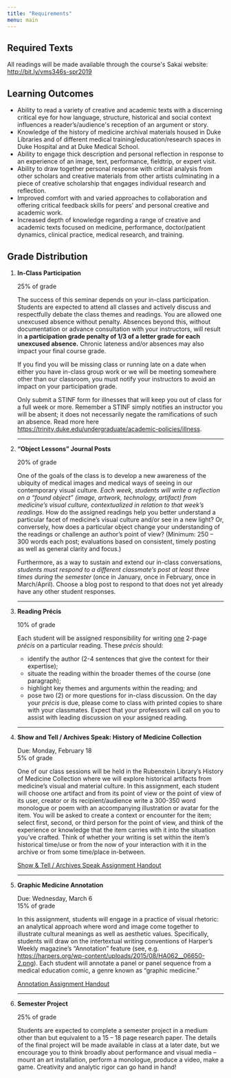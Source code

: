 ```yaml
---
title: "Requirements"
menu: main
---
```


## Required Texts

All readings will be made available through the course's Sakai website:  http://bit.ly/vms346s-spr2019 

## Learning Outcomes

* Ability to read a variety of creative and academic texts with a discerning critical eye for how language, structure, historical and social context influences a reader’s/audience's reception of an argument or story.
* Knowledge of the history of medicine archival materials housed in Duke Libraries and of different medical training/education/research spaces in Duke Hospital and at Duke Medical School.
* Ability to engage thick description and personal reflection in response to an experience of an image, text, performance, fieldtrip, or expert visit.
* Ability to draw together personal response with critical analysis from other scholars and creative materials from other artists culminating in a piece of creative scholarship that engages individual research and reflection.
* Improved comfort with and varied approaches to collaboration and offering critical feedback skills for peers' and personal creative and academic work.
* Increased depth of knowledge regarding a range of creative and academic texts focused on medicine, performance, doctor/patient dynamics, clinical practice, medical research, and training.


## Grade Distribution

1. **In-Class Participation**

    25% of grade

    The success of this seminar depends on your in-class participation. Students are expected to attend all classes and actively discuss and respectfully debate the class themes and readings.  You are allowed one unexcused absence without penalty. Absences beyond this, without documentation or advance consultation with your instructors, will result in **a participation grade penalty of 1/3 of a letter grade for each unexcused absence.**  Chronic lateness and/or absences may also impact your final course grade.

    If you find you will be missing class or running late on a date when either you have in-class group work or we will be meeting somewhere other than our classroom, you must notify your instructors to avoid an impact on your participation grade.

    Only submit a STINF form for illnesses that will keep you out of class for a full week or more. Remember a STINF simply notifies an instructor you will be absent; it does not necessarily negate the ramifications of such an absence. Read more here https://trinity.duke.edu/undergraduate/academic-policies/illness.

    ---

1. **“Object Lessons” Journal Posts**

    20% of grade   
    
    One of the goals of the class is to develop a new awareness of the ubiquity of medical images and medical ways of seeing in our contemporary visual culture. _Each week, students will write a reflection on a “found object” (image, artwork, technology, artifact) from medicine’s visual culture, contextualized in relation to that week’s readings._  How do the assigned readings help you better understand a particular facet of medicine’s visual culture and/or see in a new light?  Or, conversely, how does a particular object change your understanding of the readings or challenge an author’s point of view?   (Minimum: 250 – 300 words each post; evaluations based on consistent, timely posting as well as general clarity and focus.)
 
    Furthermore, as a way to sustain and extend our in-class conversations, _students must respond to a different classmate’s post at least three times during the semester_ (once in January, once in February, once in March/April).  Choose a blog post to respond to that does not yet already have any other student responses.  


    --- 

1. **Reading Précis**

    10% of grade   
    
    Each student will be assigned responsibility for writing <span style="text-decoration: underline">one</span> 2-page _précis_ on a particular reading.  These _précis_ should:
    
    * identify the author (2-4 sentences that give the context for their expertise);
    * situate the reading within the broader themes of the course (one paragraph);
    * highlight key themes and arguments within the reading; and
    * pose two (2) or more questions for in-class discussion.
    On the day your _précis_ is due, please come to class with printed copies to share with your classmates.  Expect that your professors will call on you to assist with leading discussion on your assigned reading. 

    ---

1. **Show and Tell / Archives Speak: History of Medicine Collection**

    Due:  Monday, February 18   
    5% of grade

    One of our class sessions will be held in the Rubenstein Library’s History of Medicine Collection where we will explore historical artifacts from medicine’s visual and material culture.   In this assignment, each student will choose one artifact and from its point of view or the point of view of its user, creator or its recipient/audience write a 300-350 word monologue or poem with an accompanying illustration or avatar for the item. You will be asked to create a context or encounter for the item; select first, second, or third person for the point of view, and think of the experience or knowledge that the item carries with it into the situation you’ve crafted. Think of whether your writing is set within the item’s historical time/use or from the now of your interaction with it in the archive or from some time/place in-between.

    [Show & Tell / Archives Speak Assignment Handout](https://sakai.duke.edu/access/content/group/d6ad2426-22a1-4005-84ec-48b243439051/Assignments/Show%20_%20Tell%20_%20Archives%20Speak/ShowTellArchivesSpeak.pdf)

    ---

1. **Graphic Medicine Annotation**

    Due:  Wednesday, March 6   
    15% of grade

    In this assignment, students will engage in a practice of visual rhetoric: an analytical approach where word and image come together to illustrate cultural meanings as well as aesthetic values.  Specifically, students will draw on the intertextual writing conventions of Harper’s Weekly magazine’s “Annotation” feature (see, e.g. https://harpers.org/wp-content/uploads/2015/08/HA062__06650-2.png).  Each student will annotate a panel or panel sequence from a medical education comic, a genre known as “graphic medicine.”

    [Annotation Assignment Handout](https://sakai.duke.edu/access/content/group/d6ad2426-22a1-4005-84ec-48b243439051/Assignments/Graphic%20Medicine%20Annotation/graphic_medicine_annotation_assignment.pdf)
    
    ---

1. **Semester Project**

    25% of grade

    Students are expected to complete a semester project in a medium other than but equivalent to a 15 – 18 page research paper. The details of the final project will be made available in class at a later date, but we encourage you to think broadly about performance and visual media – mount an art installation, perform a monologue, produce a video, make a game. Creativity and analytic rigor can go hand in hand!